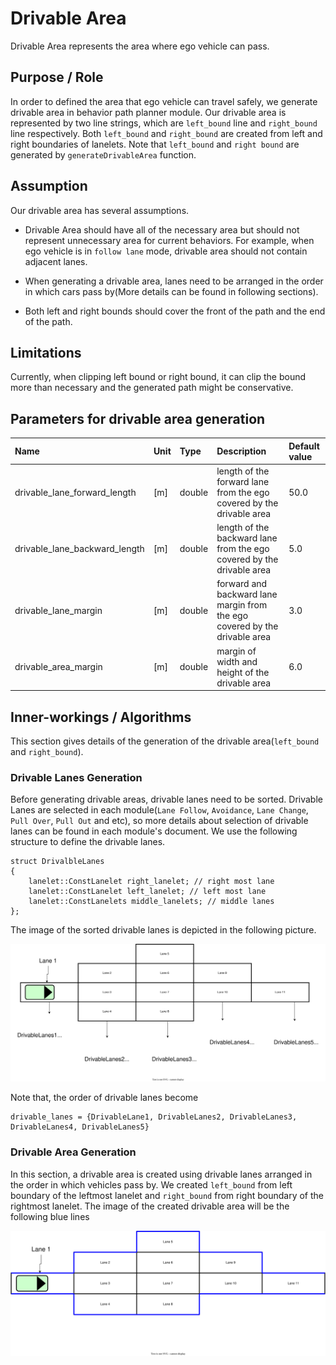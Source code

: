 # Drivable Area

Drivable Area represents the area where ego vehicle can pass.

## Purpose / Role

In order to defined the area that ego vehicle can travel safely, we generate drivable area in behavior path planner module. Our drivable area is represented by two line strings, which are `left_bound` line and `right_bound` line respectively. Both `left_bound` and `right_bound` are created from left and right boundaries of lanelets. Note that `left_bound` and `right bound` are generated by `generateDrivableArea` function.

## Assumption

Our drivable area has several assumptions.

- Drivable Area should have all of the necessary area but should not represent unnecessary area for current behaviors. For example, when ego vehicle is in `follow lane` mode, drivable area should not contain adjacent lanes.

- When generating a drivable area, lanes need to be arranged in the order in which cars pass by(More details can be found in following sections).

- Both left and right bounds should cover the front of the path and the end of the path.

## Limitations

Currently, when clipping left bound or right bound, it can clip the bound more than necessary and the generated path might be conservative.

## Parameters for drivable area generation

| Name                          | Unit | Type   | Description                                                                | Default value |
| :---------------------------- | :--- | :----- | :------------------------------------------------------------------------- | :------------ |
| drivable_lane_forward_length  | [m]  | double | length of the forward lane from the ego covered by the drivable area       | 50.0          |
| drivable_lane_backward_length | [m]  | double | length of the backward lane from the ego covered by the drivable area      | 5.0           |
| drivable_lane_margin          | [m]  | double | forward and backward lane margin from the ego covered by the drivable area | 3.0           |
| drivable_area_margin          | [m]  | double | margin of width and height of the drivable area                            | 6.0           |

## Inner-workings / Algorithms

This section gives details of the generation of the drivable area(`left_bound` and `right_bound`).

### Drivable Lanes Generation

Before generating drivable areas, drivable lanes need to be sorted. Drivable Lanes are selected in each module(`Lane Follow`, `Avoidance`, `Lane Change`, `Pull Over`, `Pull Out` and etc), so more details about selection of drivable lanes can be found in each module's document. We use the following structure to define the drivable lanes.

```plantuml
struct DrivalbleLanes
{
    lanelet::ConstLanelet right_lanelet; // right most lane
    lanelet::ConstLanelet left_lanelet; // left most lane
    lanelet::ConstLanelets middle_lanelets; // middle lanes
};
```

The image of the sorted drivable lanes is depicted in the following picture.

![sorted_lanes](./image/drivable_area/sorted_lanes.drawio.svg)

Note that, the order of drivable lanes become

```plantuml
drivable_lanes = {DrivableLane1, DrivableLanes2, DrivableLanes3, DrivableLanes4, DrivableLanes5}
```

### Drivable Area Generation

In this section, a drivable area is created using drivable lanes arranged in the order in which vehicles pass by. We created `left_bound` from left boundary of the leftmost lanelet and `right_bound` from right boundary of the rightmost lanelet. The image of the created drivable area will be the following blue lines

![drivable_lines](./image/drivable_area/drivable_lines.drawio.svg)

